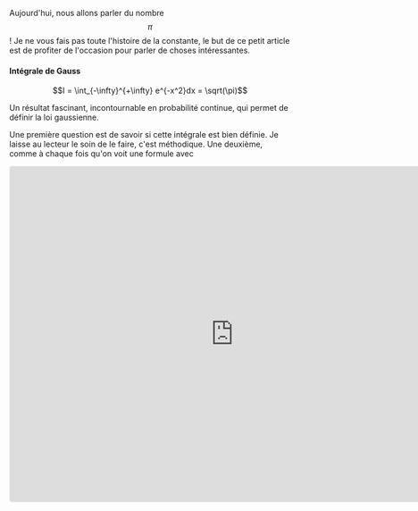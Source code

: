 ---
---
Aujourd'hui, nous allons parler du nombre $$\pi$$ ! Je ne vous fais pas toute l'histoire de la constante, le but de ce petit article est de profiter de l'occasion
pour parler de choses intéressantes.

#### Intégrale de Gauss

$$I = \int_{-\infty}^{+\infty} e^{-x^2}dx = \sqrt(\pi)$$

Un résultat fascinant, incontournable en probabilité continue, qui permet de définir la loi gaussienne.

Une première question est de savoir si cette intégrale est bien définie. Je laisse au lecteur le soin de le faire, c'est méthodique. Une deuxième, comme à chaque fois
qu'on voit une formule avec 

<iframe src="https://www.geogebra.org/classic/yfhqa3sj?embed" width="800" height="600" allowfullscreen style="border: 1px solid #e4e4e4;border-radius: 4px;" frameborder="0"></iframe>
